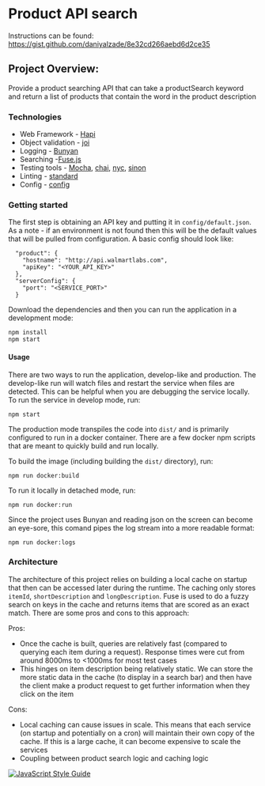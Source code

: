 # Product API search

Instructions can be found: https://gist.github.com/daniyalzade/8e32cd266aebd6d2ce35

## Project Overview:
Provide a product searching API that can take a productSearch keyword and return a list of products that contain the word in the product description



### Technologies
- Web Framework - [Hapi](https://github.com/hapijs/hapi)
- Object validation - [joi](https://github.com/hapijs/joi)
- Logging - [Bunyan](https://github.com/trentm/node-bunyan)
- Searching -[Fuse.js](https://github.com/krisk/Fuse)
- Testing tools - [Mocha](https://github.com/mochajs/mocha), [chai](https://github.com/chaijs/chai), [nyc](https://github.com/istanbuljs/nyc), [sinon](https://github.com/sinonjs/sinon)
- Linting - [standard](https://github.com/standard/standard)
- Config - [config](https://github.com/lorenwest/node-config)

### Getting started
The first step is obtaining an API key and putting it in `config/default.json`. As a note - if an environment is not found then this will be the default values that will be pulled from configuration. A basic config should look like:

```
  "product": {
    "hostname": "http://api.walmartlabs.com",
    "apiKey": "<YOUR_API_KEY>"
  },
  "serverConfig": {
    "port": "<SERVICE_PORT>"
  }
```

Download the dependencies and then you can run the application in a development mode:
```$javascript
npm install
npm start
```


#### Usage
There are two ways to run the application, develop-like and production. The develop-like run will watch files and restart the service when files are detected. This can be helpful when you are debugging the service locally. 
To run the service in develop mode, run:
```
npm start
```
The production  mode transpiles the code into `dist/` and is primarily configured to run in a docker container. There are a few docker npm scripts that are meant to quickly build and run locally.

To build the image (including building the `dist/` directory), run:
```
npm run docker:build
```

To run it locally in detached mode, run:
```
npm run docker:run
```

Since the project uses Bunyan and reading json on the screen can become an eye-sore, this comand pipes the log stream into a more readable format:
```
npm run docker:logs
```

### Architecture
The architecture of this project relies on building a local cache on startup that then can be accessed later during the runtime. The caching only stores `itemId`, `shortDescription` and `longDescription`. Fuse is used to do a fuzzy search on keys in the cache and returns items that are scored as an exact match. There are some pros and cons to this approach:

Pros:
- Once the cache is built, queries are relatively fast (compared to querying each item during a request). Response times were cut from around 8000ms to <1000ms for most test cases
- This hinges on item description being relatively static. We can store the more static data in the cache (to display in a search bar) and then have the client make a product request to get further information when they click on the item

Cons:
- Local caching can cause issues in scale. This means that each service (on startup and potentially on a cron) will maintain their own copy of the cache. If this is a large cache, it can become expensive to scale the services
- Coupling between product search logic and caching logic

[![JavaScript Style Guide](https://cdn.rawgit.com/standard/standard/master/badge.svg)](https://github.com/standard/standard)
